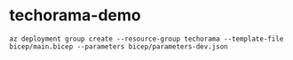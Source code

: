 # techorama-demo
```az deployment group create --resource-group techorama --template-file bicep/main.bicep --parameters bicep/parameters-dev.json```